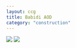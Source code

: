 ```yaml
---
layout: ccg
title: Babidi AOD
category: "construction"
---
```


<img src="https://www.dbscardgame.fr/thumb/2296">

<img src="https://www.dbscardgame.fr/getimg/2296">
